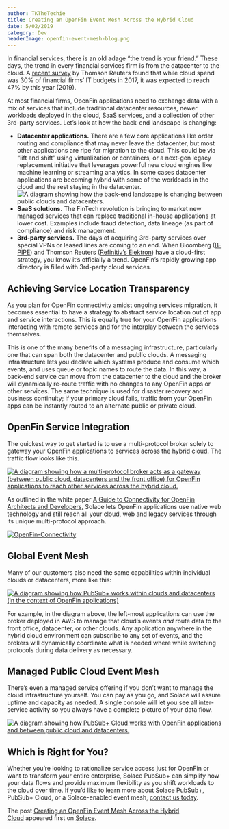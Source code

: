 ```yaml
---
author: TKTheTechie
title: Creating an OpenFin Event Mesh Across the Hybrid Cloud
date: 5/02/2019
category: Dev
headerImage: openfin-event-mesh-blog.png
---
```



In financial services, there is an old adage “the trend is your friend.” These days, the trend in every financial services firm is from the datacenter to the cloud. A [recent survey](https://www.thomsonreuters.com/en/press-releases/2018/july/financial-firms-accelerate-their-move-to-the-cloud.html) by Thomson Reuters found that while cloud spend was 30% of financial firms’ IT budgets in 2017, it was expected to reach 47% by this year (2019).

At most financial firms, OpenFin applications need to exchange data with a mix of services that include traditional datacenter resources, newer workloads deployed in the cloud, SaaS services, and a collection of other 3rd-party services. Let’s look at how the back-end landscape is changing:

*   **Datacenter applications.** There are a few core applications like order routing and compliance that may never leave the datacenter, but most other applications are ripe for migration to the cloud. This could be via “lift and shift” using virtualization or containers, or a next-gen legacy replacement initiative that leverages powerful new cloud engines like machine learning or streaming analytics. In some cases datacenter applications are becoming hybrid with some of the workloads in the cloud and the rest staying in the datacenter.![A diagram showing how the back-end landscape is changing between public clouds and datacenters.](../images/blog/openfin-blogpost-1-image-1.png)
*   **SaaS solutions.** The FinTech revolution is bringing to market new managed services that can replace traditional in-house applications at lower cost. Examples include fraud detection, data lineage (as part of compliance) and risk management.
*   **3rd-party services.** The days of acquiring 3rd-party services over special VPNs or leased lines are coming to an end. When Bloomberg ([B-PIPE](https://www.bloomberg.com/company/announcements/bloomberg-makes-real-time-data-available-cloud/)) and Thomson Reuters ([Refinitiv’s Elektron](https://www.refinitiv.com/en/products/elektron-enterprise-data-management)) have a cloud-first strategy, you know it’s officially a trend. OpenFin’s rapidly growing app directory is filled with 3rd-party cloud services.

## Achieving Service Location Transparency


As you plan for OpenFin connectivity amidst ongoing services migration, it becomes essential to have a strategy to abstract service location out of app and service interactions. This is equally true for your OpenFin applications interacting with remote services and for the interplay between the services themselves.

This is one of the many benefits of a messaging infrastructure, particularly one that can span both the datacenter and public clouds. A messaging infrastructure lets you declare which systems produce and consume which events, and uses queue or topic names to route the data. In this way, a back-end service can move from the datacenter to the cloud and the broker will dynamically re-route traffic with no changes to any OpenFin apps or other services. The same technique is used for disaster recovery and business continuity; if your primary cloud fails, traffic from your OpenFin apps can be instantly routed to an alternate public or private cloud.

## OpenFin Service Integration

The quickest way to get started is to use a multi-protocol broker solely to gateway your OpenFin applications to services across the hybrid cloud. The traffic flow looks like this.

[![A diagram showing how a multi-protocol broker acts as a gateway (between public cloud, datacenters and the front office) for OpenFin applications to reach other services across the hybrid cloud.](../images/blog/openfin-blogpost-1-image-2.png)](../images/blog/openfin-blogpost-1-image-2.png)

As outlined in the white paper [A Guide to Connectivity for OpenFin Architects and Developers,](https://try.solace.com/wp-download-openfin-guide-to-connectivity/) Solace lets OpenFin applications use native web technology and still reach all your cloud, web and legacy services through its unique multi-protocol approach.

[![OpenFin-Connectivity](../images/blog/OpenFin-Micro-campaign-Email-Header-Images-300x150.png)](https://try.solace.com/wp-download-openfin-guide-to-connectivity/)

## Global Event Mesh

Many of our customers also need the same capabilities within individual clouds or datacenters, more like this:

[![A diagram showing how PubSub+ works within clouds and datacenters (in the context of OpenFin applications)](../images/blog/openfin-blogpost-1-image-3.png)](../images/blog/openfin-blogpost-1-image-3.png)

For example, in the diagram above, the left-most applications can use the broker deployed in AWS to manage that cloud’s events _and_ route data to the front office, datacenter, or other clouds. Any application anywhere in the hybrid cloud environment can subscribe to any set of events, and the brokers will dynamically coordinate what is needed where while switching protocols during data delivery as necessary.

## Managed Public Cloud Event Mesh

There’s even a managed service offering if you don’t want to manage the cloud infrastructure yourself. You can pay as you go, and Solace will assure uptime and capacity as needed. A single console will let you see all inter-service activity so you always have a complete picture of your data flow.

[![A diagram showing how PubSub+ Cloud works with OpenFin applications and between public cloud and datacenters.](../images/blog/openfin-blogpost-1-image-4.png)](../images/blog/openfin-blogpost-1-image-4.png)

## Which is Right for You?

Whether you’re looking to rationalize service access just for OpenFin or want to transform your entire enterprise, Solace PubSub+ can simplify how your data flows and provide maximum flexibility as you shift workloads to the cloud over time. If you’d like to learn more about Solace PubSub+, PubSub+ Cloud, or a Solace-enabled event mesh, [contact us today](https://dev.to/contact/).

The post [Creating an OpenFin Event Mesh Across the Hybrid Cloud](https://solace.com/blog/openfin-event-mesh-hybrid-cloud/) appeared first on [Solace](https://solace.com/).

